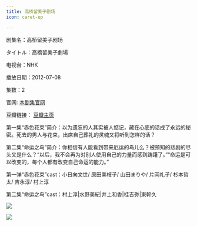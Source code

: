 ```yaml
---
title: 高桥留美子剧场
icon: caret-up

---
```


剧集名：高桥留美子剧场

タイトル：高橋留美子劇場

电视台：NHK

播放日期：2012-07-08

集数：2

官网: [本剧集官网](https://www2.nhk.or.jp/archives/movies/?id=D0009050691_00000)

豆瓣链接： [豆瓣主页](https://movie.douban.com/subject/26692079/)


第一集“赤色花束”简介：以为遗忘的人其实被人惦记，藏在心底的话成了永远的秘密。死去的男人与花束，出席自己葬礼的灵魂又将听到怎样的话？ ​​​

第二集“命运之鸟”简介：你相信有人能看到带来厄运的鸟儿么？被预知的悲剧的尽头又是什么？“以后，我不会再为对别人使用自己的力量而感到踌躇了。”“命运是可以改变的，每个人都有改变自己命运的能力。” ​​​

第一弹“赤色花束”cast：小日向文世/ 原田美枝子/ 山田まりや/ 片岡礼子/ 杉本哲太/ 吉永淳/ 村上淳

第二集“命运之鸟”cast：村上淳|水野美紀|井上和香|桂吉弥|東幹久

![](https://listpic.tsgsanjiao.com/sp/2012/2012gqlmz1.jpg)

![](https://listpic.tsgsanjiao.com/sp/2012/2012gqlmz2.jpg)